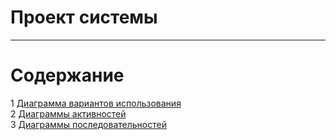 # Проект системы
---

# Содержание
1 [Диаграмма вариантов использования](https://github.com/sasha451/Task-Planner/blob/master/Design%20and%20Modeling/Use%20case%20diagram/UseCase.md)  
2 [Диаграммы активностей](https://github.com/sasha451/Task-Planner/blob/master/Design%20and%20Modeling/Activity%20diagrams/Activity.md)  
3 [Диаграммы последовательностей](https://github.com/sasha451/Task-Planner/blob/master/Design%20and%20Modeling/Sequence%20diagrams/Sequence.md)  
